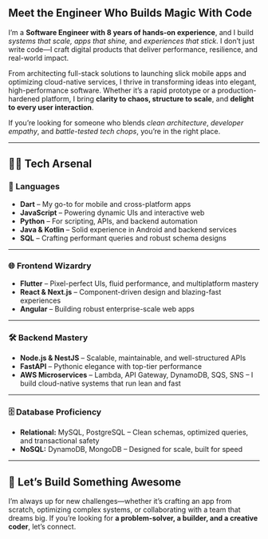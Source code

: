 ## **Meet the Engineer Who Builds Magic With Code**

I’m a **Software Engineer with 8 years of hands-on experience**, and I build *systems that scale, apps that shine,* and *experiences that stick*. I don’t just write code—I craft digital products that deliver performance, resilience, and real-world impact.

From architecting full-stack solutions to launching slick mobile apps and optimizing cloud-native services, I thrive in transforming ideas into elegant, high-performance software. Whether it’s a rapid prototype or a production-hardened platform, I bring **clarity to chaos, structure to scale**, and **delight to every user interaction**.

If you’re looking for someone who blends *clean architecture*, *developer empathy*, and *battle-tested tech chops*, you’re in the right place.

---

## **👨‍💻 Tech Arsenal**

### **🧠 Languages**

- **Dart** – My go-to for mobile and cross-platform apps
- **JavaScript** – Powering dynamic UIs and interactive web
- **Python** – For scripting, APIs, and backend automation
- **Java & Kotlin** – Solid experience in Android and backend services
- **SQL** – Crafting performant queries and robust schema designs

---

### **🌐 Frontend Wizardry**

- **Flutter** – Pixel-perfect UIs, fluid performance, and multiplatform mastery
- **React & Next.js** – Component-driven design and blazing-fast experiences
- **Angular** – Building robust enterprise-scale web apps

---

### **🛠 Backend Mastery**

- **Node.js & NestJS** – Scalable, maintainable, and well-structured APIs
- **FastAPI** – Pythonic elegance with top-tier performance
- **AWS Microservices** – Lambda, API Gateway, DynamoDB, SQS, SNS – I build cloud-native systems that run lean and fast

---

### **🗄️ Database Proficiency**

- **Relational:** MySQL, PostgreSQL – Clean schemas, optimized queries, and transactional safety
- **NoSQL:** DynamoDB, MongoDB – Designed for scale, built for speed

---

## **🚀 Let’s Build Something Awesome**

I’m always up for new challenges—whether it’s crafting an app from scratch, optimizing complex systems, or collaborating with a team that dreams big. If you’re looking for **a problem-solver, a builder, and a creative coder**, let’s connect.